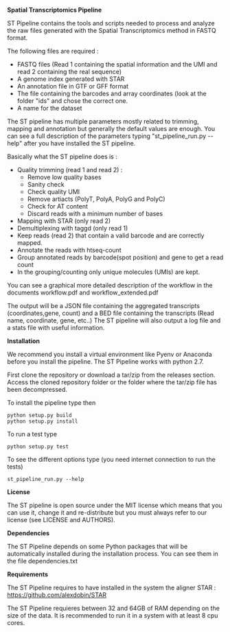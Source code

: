 **Spatial Transcriptomics Pipeline**

ST Pipeline contains the tools and scripts needed to process and analyze the raw files generated with the Spatial Transcriptomics method in FASTQ format. 

The following files are required :
- FASTQ files (Read 1 containing the spatial information and the UMI and read 2 containing the real sequence) 
- A genome index generated with STAR 
- An annotation file in GTF or GFF format
- The file containing the barcodes and array coordinates (look at the folder "ids" and chose the correct one. 
- A name for the dataset

The ST pipeline has multiple parameters mostly related to trimming, mapping and annotation but generally the default values are enough. You can see a full description of the parameters typing "st_pipeline_run.py --help" after you have installed the ST pipeline.

Basically what the ST pipeline does is :
- Quality trimming (read 1 and read 2) :
	- Remove low quality bases
	- Sanity check
	- Check quality UMI
	- Remove artiacts (PolyT, PolyA, PolyG and PolyC)
	- Check for AT content
	- Discard reads with a minimum number of bases
- Mapping with STAR (only read 2)
- Demultiplexing with taggd (only read 1)
- Keep reads (read 2) that contain a valid barcode and are correctly mapped. 
- Annotate the reads with htseq-count
- Group annotated reads by barcode(spot position) and gene to get a read count
- In the grouping/counting only unique molecules (UMIs) are kept. 

You can see a graphical more detailed description of the workflow in the documents workflow.pdf and workflow_extended.pdf

The output will be a JSON file containing
the aggregated transcripts (coordinates,gene, count) and a BED file containing the transcripts (Read name, coordinate, gene, etc..)
The ST pipeline will also output a log file and a stats file with useful information.

**Installation**

We recommend you install a virtual environment like Pyenv or Anaconda before you install the pipeline. 
The ST Pipeline works with python 2.7.

First clone the repository or download a tar/zip from the releases section. 
Access the cloned repository folder or the folder where the tar/zip file has been decompressed. 

To install the pipeline type then

    python setup.py build
    python setup.py install

To run a test type

    python setup.py test

To see the different options type (you need internet connection to run the tests)

    st_pipeline_run.py --help

**License**

The ST pipeline is open source under the MIT license which means that you can use it, change it and re-distribute but you must always refer to our license (see LICENSE and AUTHORS).

**Dependencies** 

The ST Pipeline depends on some Python packages that will
be automatically installed during the installation process. 
You can see them in the file dependencies.txt

**Requirements**

The ST Pipeline requires to have installed
in the system the aligner STAR :
https://github.com/alexdobin/STAR

The ST Pipeline requieres between
32 and 64GB of RAM depending
on the size of the data. 
It is recommended to run it
in a system with at least 8 cpu cores. 

